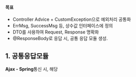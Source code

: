 #### 목표
- Controller Advice + CustomException으로 예외처리 공통화
- ErrMsg, SuccessMsg 등, 상수값 인터페이스에 정의
- DTO를 사용하여 Request, Response 명확화
- @ResponseBody로 응답 시, 공통 응답 모듈 생성.

## 1. 공통응답모듈
**Ajax - Spring**통신 시, 해당 
